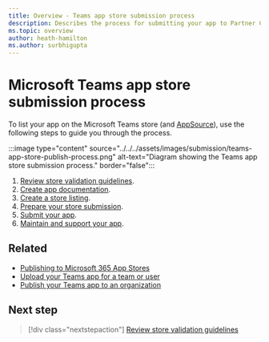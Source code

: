 ```yaml
---
title: Overview - Teams app store submission process
description: Describes the process for submitting your app to Partner Center and getting ir published to the Microsoft Teams store (and AppSource)
ms.topic: overview
author: heath-hamilton
ms.author: surbhigupta
---
```

# Microsoft Teams app store submission process

To list your app on the Microsoft Teams store (and [AppSource](https://appsource.microsoft.com)), use the following steps to guide you through the process.

:::image type="content" source="../../../assets/images/submission/teams-app-store-publish-process.png" alt-text="Diagram showing the Teams app store submission process." border="false":::

1. [Review store validation guidelines](~/concepts/deploy-and-publish/appsource/prepare/frequently-failed-cases.md).
1. [Create app documentation](~/concepts/deploy-and-publish/appsource/prepare/create-app-docs.md).
1. [Create a store listing](~/concepts/deploy-and-publish/appsource/prepare/detail-page-checklist.md).
1. [Prepare your store submission](~/concepts/deploy-and-publish/appsource/prepare/submission-checklist.md).
1. [Submit your app](~/concepts/deploy-and-publish/appsource/submit-your-app.md).
1. [Maintain and support your app](~/concepts/deploy-and-publish/appsource/post-publish/overview.md).

## Related

* [Publishing to Microsoft 365 App Stores](https://docs.microsoft.com/office/dev/store/)
* [Upload your Teams app for a team or user](~/concepts/deploy-and-publish/apps-upload.md)
* [Publish your Teams app to an organization](/MicrosoftTeams/tenant-apps-catalog-teams?toc=/microsoftteams/platform/toc.json&bc=/MicrosoftTeams/breadcrumb/toc.json)

## Next step

> [!div class="nextstepaction"]
> [Review store validation guidelines](~/concepts/deploy-and-publish/appsource/prepare/frequently-failed-cases.md)
